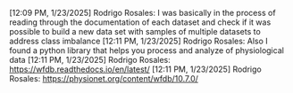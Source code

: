 

[12:09 PM, 1/23/2025] Rodrigo Rosales: I was basically in the process of reading through the documentation of each dataset and check if it was possible to build a new data set with samples of multiple datasets to address class imbalance
[12:11 PM, 1/23/2025] Rodrigo Rosales: Also I found a python library that helps you process and analyze of physiological data
[12:11 PM, 1/23/2025] Rodrigo Rosales: https://wfdb.readthedocs.io/en/latest/
[12:11 PM, 1/23/2025] Rodrigo Rosales: https://physionet.org/content/wfdb/10.7.0/

